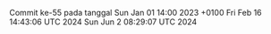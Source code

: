 Commit ke-55 pada tanggal Sun Jan 01 14:00 2023 +0100
Fri Feb 16 14:43:06 UTC 2024
Sun Jun  2 08:29:07 UTC 2024
